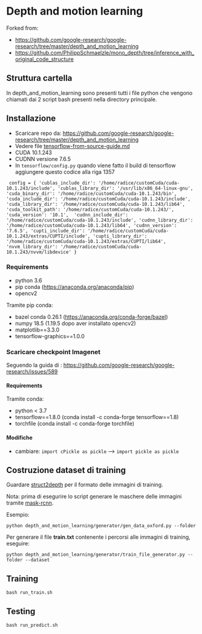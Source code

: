 # Depth and motion learning

Forked from:
- https://github.com/google-research/google-research/tree/master/depth_and_motion_learning
- https://github.com/PhilippSchmaelzle/mono_depth/tree/inference_with_original_code_structure


## Struttura cartella
In depth_and_motion_learning sono presenti tutti i file python che vengono chiamati dai 2 script bash presenti nella directory principale.


## Installazione 

- Scaricare repo da: 
https://github.com/google-research/google-research/tree/master/depth_and_motion_learning
- Vedere file [tensorflow-from-source-guide.md](https://github.com/carloradice/tesi/blob/main/tensorflow-from-source-guide.md)
- CUDA 10.1.243 
- CUDNN versione 7.6.5
- In `tensorflow/config.py` quando viene fatto il build di tensorflow aggiungere questo codice alla riga 1357

`  config = {
'cublas_include_dir': '/home/radice/customCuda/cuda-10.1.243/include',
'cublas_library_dir': '/usr/lib/x86_64-linux-gnu',
'cuda_binary_dir': '/home/radice/customCuda/cuda-10.1.243/bin',
'cuda_include_dir': '/home/radice/customCuda/cuda-10.1.243/include',
'cuda_library_dir': '/home/radice/customCuda/cuda-10.1.243/lib64',
'cuda_toolkit_path': '/home/radice/customCuda/cuda-10.1.243/', 
'cuda_version': '10.1', 
'cudnn_include_dir': '/home/radice/customCuda/cuda-10.1.243/include',
'cudnn_library_dir': '/home/radice/customCuda/cuda-10.1.243/lib64',
'cudnn_version': '7.6.5',
'cupti_include_dir': '/home/radice/customCuda/cuda-10.1.243/extras/CUPTI/include',
'cupti_library_dir': '/home/radice/customCuda/cuda-10.1.243/extras/CUPTI/lib64',
'nvvm_library_dir': '/home/radice/customCuda/cuda-10.1.243/nvvm/libdevice'
}
`

### Requirements

- python 3.6 
- pip conda (https://anaconda.org/anaconda/pip)
- opencv2

Tramite pip conda:

- bazel conda 0.26.1 (https://anaconda.org/conda-forge/bazel)
- numpy 18.5 (1.19.5 dopo aver installato opencv2)
- matplotlib==3.3.0            
- tensorflow-graphics==1.0.0   

### Scaricare checkpoint Imagenet 

Seguendo la guida di :
https://github.com/google-research/google-research/issues/589

#### Requirements
Tramite conda:

- python < 3.7
- tensorflow==1.8.0 (conda install -c conda-forge tensorflow==1.8)
- torchfile (conda install -c conda-forge torchfile)

#### Modifiche
- cambiare: `import cPickle as pickle` --> `import pickle as pickle`


## Costruzione dataset di training
 
Guardare [struct2depth](https://github.com/tensorflow/models/tree/archive/research/struct2depth) 
per il formato delle immagini di training.

Nota: prima di esegurire lo script generare le maschere delle immagini tramite 
[mask-rcnn](https://github.com/carloradice/mask-rcnn). 

Esempio:
```shell
python depth_and_motion_learning/generator/gen_data_oxford.py --folder
```

Per generare il file **train.txt** contenente i percorsi alle immagini di 
training, eseguire:

```shell
python depth_and_motion_learning/generator/train_file_generator.py --folder --dataset
```

## Training

```shell
bash run_train.sh
```

## Testing

```shell
bash run_predict.sh
```
